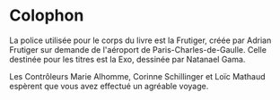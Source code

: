 # Colophon

La police utilisée pour le corps du livre est la Frutiger, créée par Adrian Frutiger sur demande de l'aéroport de Paris-Charles-de-Gaulle. Celle destinée pour les titres est la Exo, dessinée par Natanael Gama.

Les Contrôleurs Marie Alhomme, Corinne Schillinger et Loïc Mathaud espèrent que vous avez effectué un agréable voyage.

